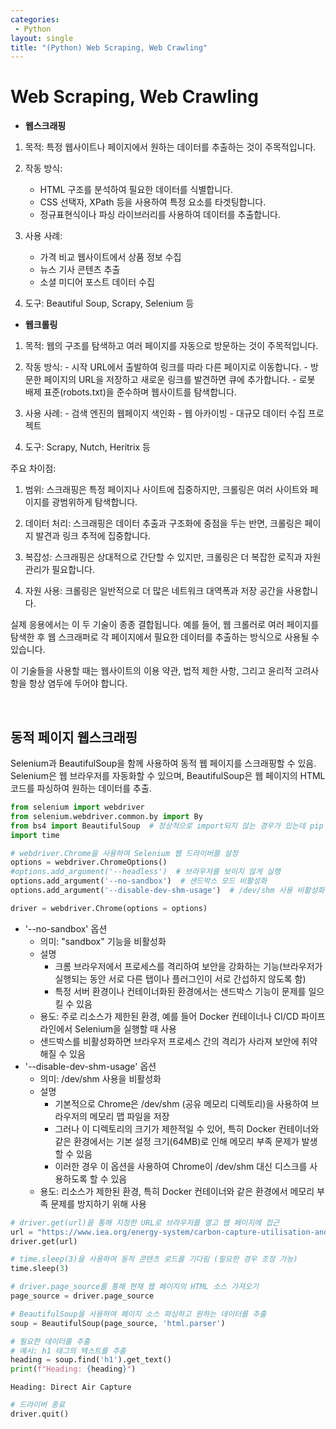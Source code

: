 ```yaml
---
categories: 
 - Python
layout: single
title: "(Python) Web Scraping, Web Crawling"
---
```


# Web Scraping, Web Crawling

* <b>웹스크래핑</b>
 1. 목적: 특정 웹사이트나 페이지에서 원하는 데이터를 추출하는 것이 주목적입니다.

 2. 작동 방식:
      - HTML 구조를 분석하여 필요한 데이터를 식별합니다.
      - CSS 선택자, XPath 등을 사용하여 특정 요소를 타겟팅합니다.
      - 정규표현식이나 파싱 라이브러리를 사용하여 데이터를 추출합니다.

 3. 사용 사례:
      - 가격 비교 웹사이트에서 상품 정보 수집
      - 뉴스 기사 콘텐츠 추출
      - 소셜 미디어 포스트 데이터 수집

 4. 도구: Beautiful Soup, Scrapy, Selenium 등


* <b>웹크롤링</b>

 1. 목적: 웹의 구조를 탐색하고 여러 페이지를 자동으로 방문하는 것이 주목적입니다.

 2. 작동 방식:
        - 시작 URL에서 출발하여 링크를 따라 다른 페이지로 이동합니다.
        - 방문한 페이지의 URL을 저장하고 새로운 링크를 발견하면 큐에 추가합니다.
        - 로봇 배제 표준(robots.txt)을 준수하며 웹사이트를 탐색합니다.

 3. 사용 사례:
        - 검색 엔진의 웹페이지 색인화
        - 웹 아카이빙
        - 대규모 데이터 수집 프로젝트

 4. 도구: Scrapy, Nutch, Heritrix 등

주요 차이점:

1. 범위: 스크래핑은 특정 페이지나 사이트에 집중하지만, 크롤링은 여러 사이트와 페이지를 광범위하게 탐색합니다.

2. 데이터 처리: 스크래핑은 데이터 추출과 구조화에 중점을 두는 반면, 크롤링은 페이지 발견과 링크 추적에 집중합니다.

3. 복잡성: 스크래핑은 상대적으로 간단할 수 있지만, 크롤링은 더 복잡한 로직과 자원 관리가 필요합니다.

4. 자원 사용: 크롤링은 일반적으로 더 많은 네트워크 대역폭과 저장 공간을 사용합니다.

실제 응용에서는 이 두 기술이 종종 결합됩니다. 예를 들어, 웹 크롤러로 여러 페이지를 탐색한 후 웹 스크래퍼로 각 페이지에서 필요한 데이터를 추출하는 방식으로 사용될 수 있습니다.

이 기술들을 사용할 때는 웹사이트의 이용 약관, 법적 제한 사항, 그리고 윤리적 고려사항을 항상 염두에 두어야 합니다.

<br>

## 동적 페이지 웹스크래핑

Selenium과 BeautifulSoup을 함께 사용하여 동적 웹 페이지를 스크래핑할 수 있음. <br>
Selenium은 웹 브라우저를 자동화할 수 있으며, BeautifulSoup은 웹 페이지의 HTML 코드를 파싱하여 원하는 데이터를 추출.


```python
from selenium import webdriver
from selenium.webdriver.common.by import By
from bs4 import BeautifulSoup  # 정상적으로 import되지 않는 경우가 있는데 pip 업그레이드 후 vscode 재실행 해본다.
import time
```


```python
# webdriver.Chrome을 사용하여 Selenium 웹 드라이버를 설정
options = webdriver.ChromeOptions()
#options.add_argument('--headless')  # 브라우저를 보이지 않게 실행
options.add_argument('--no-sandbox')  # 샌드박스 모드 비활성화
options.add_argument('--disable-dev-shm-usage')  # /dev/shm 사용 비활성화 (메모리 문제 해결용)

driver = webdriver.Chrome(options = options)
```

* '--no-sandbox' 옵션
  * 의미: "sandbox" 기능을 비활성화
  * 설명
    * 크롬 브라우저에서 프로세스를 격리하여 보안을 강화하는 기능(브라우저가 실행되는 동안 서로 다른 탭이나 플러그인이 서로 간섭하지 않도록 함)
    * 특정 서버 환경이나 컨테이너화된 환경에서는 샌드박스 기능이 문제를 일으킬 수 있음
  * 용도: 주로 리소스가 제한된 환경, 예를 들어 Docker 컨테이너나 CI/CD 파이프라인에서 Selenium을 실행할 때 사용
  * 샌드박스를 비활성화하면 브라우저 프로세스 간의 격리가 사라져 보안에 취약해질 수 있음<br>
* '--disable-dev-shm-usage' 옵션
  * 의미: /dev/shm 사용을 비활성화
  * 설명
    * 기본적으로 Chrome은 /dev/shm (공유 메모리 디렉토리)을 사용하여 브라우저의 메모리 맵 파일을 저장
    * 그러나 이 디렉토리의 크기가 제한적일 수 있어, 특히 Docker 컨테이너와 같은 환경에서는 기본 설정 크기(64MB)로 인해 메모리 부족 문제가 발생할 수 있음
    * 이러한 경우 이 옵션을 사용하여 Chrome이 /dev/shm 대신 디스크를 사용하도록 할 수 있음
  * 용도: 리소스가 제한된 환경, 특히 Docker 컨테이너와 같은 환경에서 메모리 부족 문제를 방지하기 위해 사용



```python
# driver.get(url)을 통해 지정한 URL로 브라우저를 열고 웹 페이지에 접근
url = "https://www.iea.org/energy-system/carbon-capture-utilisation-and-storage/direct-air-capture"  # 스크래핑할 웹 페이지 URL
driver.get(url)
```


```python
# time.sleep(3)을 사용하여 동적 콘텐츠 로드를 기다림 (필요한 경우 조정 가능)
time.sleep(3)

# driver.page_source를 통해 현재 웹 페이지의 HTML 소스 가져오기
page_source = driver.page_source
```


```python
# BeautifulSoup을 사용하여 페이지 소스 파싱하고 원하는 데이터를 추출
soup = BeautifulSoup(page_source, 'html.parser')
```


```python
# 필요한 데이터를 추출
# 예시: h1 태그의 텍스트를 추출
heading = soup.find('h1').get_text()
print(f"Heading: {heading}")
```

    Heading: Direct Air Capture
    


```python
# 드라이버 종료
driver.quit()
```


```python

```
